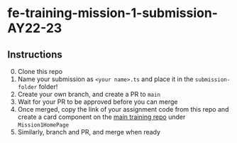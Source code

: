# fe-training-mission-1-submission-AY22-23

## Instructions

0. Clone this repo
1. Name your submission as `<your name>.ts` and place it in the `submission-folder` folder!
2. Create your own branch, and create a PR to `main`
3. Wait for your PR to be approved before you can merge
4. Once merged, copy the link of your assignment code from this repo and create a card component on the [main training repo](https://github.com/rhdevs/AY22-23-rhdevs-frontend-training/tree/main) under `Mission1HomePage`
5. Similarly, branch and PR, and merge when ready
